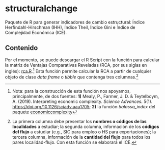 # structuralchange
Paquete de R para generar indicadores de cambio estructural: Índice Herfindahl-Hirschman (IHH), Índice Theil, Índice Gini e Índice de Complejidad Económica (ICE). 

## Contenido
Por el momento, se puede descargar el R Script con la función para calcular la matriz de Ventajas Comparativas Reveladas (RCA, por sus siglas en inglés): [rca.R](/rca.R).[^1] Esta función permite calcular la RCA a partir de cualquier objeto de clase *data.frame* o *tibble* que contenga tres columnas.[^2]

[^1]: Nota: para la construcción de esta función nos apoyamos, principalmente, de dos fuentes: **1)** Mealy, P., Farmer, J. D. & Teytelboym, A. (2019). Interpreting economic complexity. *Science Advances*. 5(1). https://doi.org/10.1126/sciadv.aau1705; **2)** la función *balassa_index* del paquete [economiccomplexity](https://github.com/pachadotdev/economiccomplexity/tree/master)
[^2]: La primera columna debe presentar los **nombres o códigos de las localidades** a estudiar; la segunda columna, información de los **códigos del flujo** a estudiar (e.g., SIC para empleo o HS para exportaciones); la tercera columna, información de la **cantidad del flujo** para todos los pares localidad-flujo. Con esta función se elaborará el ICE.
